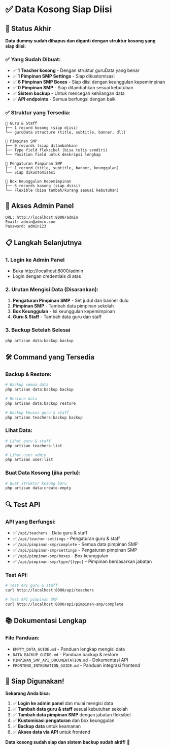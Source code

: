 # ✅ Data Kosong Siap Diisi

## 🎯 Status Akhir

**Data dummy sudah dihapus dan diganti dengan struktur kosong yang siap diisi:**

### **✅ Yang Sudah Dibuat:**
- ✅ **1 Teacher kosong** - Dengan struktur guruData yang benar
- ✅ **1 Pimpinan SMP Settings** - Siap dikustomisasi
- ✅ **6 Pimpinan SMP Boxes** - Siap diisi dengan keunggulan kepemimpinan
- ✅ **0 Pimpinan SMP** - Siap ditambahkan sesuai kebutuhan
- ✅ **Sistem backup** - Untuk mencegah kehilangan data
- ✅ **API endpoints** - Semua berfungsi dengan baik

### **✅ Struktur yang Tersedia:**
```
📁 Guru & Staff
├── 1 record kosong (siap diisi)
└── guruData structure (title, subtitle, banner, dll)

📁 Pimpinan SMP
├── 0 records (siap ditambahkan)
├── Type field fleksibel (bisa tulis sendiri)
└── Position field untuk deskripsi lengkap

📁 Pengaturan Pimpinan SMP
├── 1 record (title, subtitle, banner, keunggulan)
└── Siap dikustomisasi

📁 Box Keunggulan Kepemimpinan
├── 6 records kosong (siap diisi)
└── Flexible (bisa tambah/kurang sesuai kebutuhan)
```

## 🔐 Akses Admin Panel

```
URL: http://localhost:8000/admin
Email: admin@admin.com
Password: admin123
```

## 📋 Langkah Selanjutnya

### **1. Login ke Admin Panel**
- Buka http://localhost:8000/admin
- Login dengan credentials di atas

### **2. Urutan Mengisi Data (Disarankan):**
1. **Pengaturan Pimpinan SMP** - Set judul dan banner dulu
2. **Pimpinan SMP** - Tambah data pimpinan sekolah
3. **Box Keunggulan** - Isi keunggulan kepemimpinan
4. **Guru & Staff** - Tambah data guru dan staff

### **3. Backup Setelah Selesai**
```bash
php artisan data:backup backup
```

## 🛠️ Command yang Tersedia

### **Backup & Restore:**
```bash
# Backup semua data
php artisan data:backup backup

# Restore data
php artisan data:backup restore

# Backup khusus guru & staff
php artisan teachers:backup backup
```

### **Lihat Data:**
```bash
# Lihat guru & staff
php artisan teachers:list

# Lihat user admin
php artisan user:list
```

### **Buat Data Kosong (jika perlu):**
```bash
# Buat struktur kosong baru
php artisan data:create-empty
```

## 🔍 Test API

### **API yang Berfungsi:**
- ✅ `/api/teachers` - Data guru & staff
- ✅ `/api/teacher-settings` - Pengaturan guru & staff
- ✅ `/api/pimpinan-smp/complete` - Semua data pimpinan SMP
- ✅ `/api/pimpinan-smp/settings` - Pengaturan pimpinan SMP
- ✅ `/api/pimpinan-smp/boxes` - Box keunggulan
- ✅ `/api/pimpinan-smp/type/{type}` - Pimpinan berdasarkan jabatan

### **Test API:**
```bash
# Test API guru & staff
curl http://localhost:8000/api/teachers

# Test API pimpinan SMP
curl http://localhost:8000/api/pimpinan-smp/complete
```

## 📚 Dokumentasi Lengkap

### **File Panduan:**
- `EMPTY_DATA_GUIDE.md` - Panduan lengkap mengisi data
- `DATA_BACKUP_GUIDE.md` - Panduan backup & restore
- `PIMPINAN_SMP_API_DOCUMENTATION.md` - Dokumentasi API
- `FRONTEND_INTEGRATION_GUIDE.md` - Panduan integrasi frontend

## 🎉 Siap Digunakan!

**Sekarang Anda bisa:**
1. ✅ **Login ke admin panel** dan mulai mengisi data
2. ✅ **Tambah data guru & staff** sesuai kebutuhan sekolah
3. ✅ **Tambah data pimpinan SMP** dengan jabatan fleksibel
4. ✅ **Kustomisasi pengaturan** dan box keunggulan
5. ✅ **Backup data** untuk keamanan
6. ✅ **Akses data via API** untuk frontend

**Data kosong sudah siap dan sistem backup sudah aktif!** 🚀 